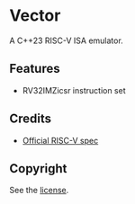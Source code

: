 # Vector

A C++23 RISC-V ISA emulator.

## Features

-   RV32IMZicsr instruction set

## Credits

-   [Official RISC-V spec](https://riscv.org/specifications/ratified/)

## Copyright

See the [license](/LICENSE).
